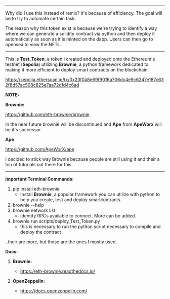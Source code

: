 ____________________

Why did I use this instead of remix? It's because of efficiency. The goal will be to try to automate certain task.

The reason why this token exist is because we're trying to identify a way where we can generate a solidity contract via python and then deploy it automatically as soon as it is minted on the dapp. Users can then go to opensea to view the NFTs.

____________________

This is **Test_Token**, a token I created and deployed onto the Ethereum's testnet (**Sepolia**) utilizing **Brownie**, a python framework dedicated to making it more efficient to deploy smart contracts on the blockchain.

https://sepolia.etherscan.io/tx/0x23f0a8e69f9016a706dc4e9c6247e187c632f8d57ac508c825e7aa72dfd4c6ad

**NOTE:**

**Brownie:**

https://github.com/eth-brownie/brownie

In the near future brownie will be discontinued and **Ape** from **ApeWorx** will be it's successor.

**Ape**

https://github.com/ApeWorX/ape

I decided to stick way Brownie because people are still using it and their a ton of tutorials out there for this.

____________________

**Important Terminal Commands:**
1) pip install eth-brownie
     - Install **Brownie**, a popular framework you can utilize with python to help you create, test and deploy smartcontracts.
3) brownie --help
4) brownie network list
   - identify RPCs available to connect. More can be added.
5) brownie run scripts/deploy_Test_Token.py
   - this is necessary to run the python script necessary to compile and deploy the contract

..their are more, but those are the ones I mostly used.

**Docs:**
1) **Brownie:**
   - https://eth-brownie.readthedocs.io/

3) **OpenZeppelin:**
   - https://docs.openzeppelin.com/

